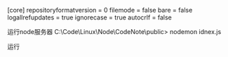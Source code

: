 
[core]
	repositoryformatversion = 0
	filemode = false
	bare = false
	logallrefupdates = true
	ignorecase = true
	autocrlf = false



运行node服务器
C:\Code\Linux\Node\CodeNote\public> nodemon idnex.js

运行

